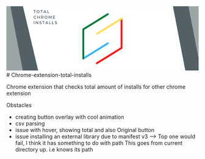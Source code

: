 <img src="src/App/assets/icons/total-chrome-installs-banner.png">
# Chrome-extension-total-installs

Chrome extension that checks total amount of installs for other chrome extension

Obstacles

- creating button overlay with cool animation
- csv parsing
- issue with hover, showing total and also Original button
- issue installing an external library due to manifest v3
  --> <script src="/src/node_modules/chart.js/dist/chart.js"></script>
  Top one would fail, I think it has something to do with path
  <script src="../../node_modules/chart.js/dist/chart.js"></script>
  This goes from current directory up. i.e knows its path
